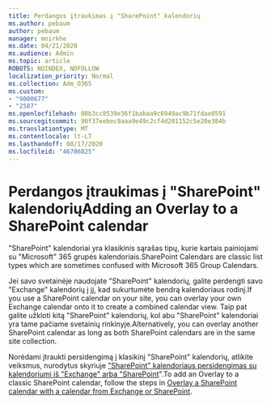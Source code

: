 ```yaml
---
title: Perdangos įtraukimas į "SharePoint" kalendorių
ms.author: pebaum
author: pebaum
manager: mnirkhe
ms.date: 04/21/2020
ms.audience: Admin
ms.topic: article
ROBOTS: NOINDEX, NOFOLLOW
localization_priority: Normal
ms.collection: Adm_O365
ms.custom:
- "9000677"
- "2587"
ms.openlocfilehash: 08b3cc8539e36f1babaa9c6949ac9b71fdae0591
ms.sourcegitcommit: 90f37eebec9aaa9e49c2cf4d201152c5e20e384b
ms.translationtype: MT
ms.contentlocale: lt-LT
ms.lasthandoff: 08/17/2020
ms.locfileid: "46786825"
---
```

# <a name="adding-an-overlay-to-a-sharepoint-calendar"></a><span data-ttu-id="050f4-102">Perdangos įtraukimas į "SharePoint" kalendorių</span><span class="sxs-lookup"><span data-stu-id="050f4-102">Adding an Overlay to a SharePoint calendar</span></span>

<span data-ttu-id="050f4-103">"SharePoint" kalendoriai yra klasikinis sąrašas tipų, kurie kartais painiojami su "Microsoft" 365 grupės kalendoriais.</span><span class="sxs-lookup"><span data-stu-id="050f4-103">SharePoint Calendars are classic list types which are sometimes confused with Microsoft 365 Group Calendars.</span></span>
 
<span data-ttu-id="050f4-104">Jei savo svetainėje naudojate "SharePoint" kalendorių, galite perdengti savo "Exchange" kalendorių į jį, kad sukurtumėte bendrą kalendoriaus rodinį.</span><span class="sxs-lookup"><span data-stu-id="050f4-104">If you use a SharePoint calendar on your site, you can overlay your own Exchange calendar onto it to create a combined calendar view.</span></span> <span data-ttu-id="050f4-105">Taip pat galite užkloti kitą "SharePoint" kalendorių, kol abu "SharePoint" kalendoriai yra tame pačiame svetainių rinkinyje.</span><span class="sxs-lookup"><span data-stu-id="050f4-105">Alternatively, you can overlay another SharePoint calendar as long as both SharePoint calendars are in the same site collection.</span></span>
 
<span data-ttu-id="050f4-106">Norėdami įtraukti persidengimą į klasikinį "SharePoint" kalendorių, atlikite veiksmus, nurodytus skyriuje ["SharePoint" kalendoriaus persidengimas su kalendoriumi iš "Exchange" arba "SharePoint](https://support.office.com/article/Overlay-a-SharePoint-calendar-with-a-calendar-from-Exchange-or-SharePoint-4CAEBE59-3994-4A94-9322-B31ABB8A5E9A)".</span><span class="sxs-lookup"><span data-stu-id="050f4-106">To add an Overlay to a classic SharePoint calendar, follow the steps in [Overlay a SharePoint calendar with a calendar from Exchange or SharePoint](https://support.office.com/article/Overlay-a-SharePoint-calendar-with-a-calendar-from-Exchange-or-SharePoint-4CAEBE59-3994-4A94-9322-B31ABB8A5E9A).</span></span>
